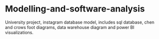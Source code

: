 # Modelling-and-software-analysis
University project, instagram database model, includes sql database, chen and crows foot diagrams, data warehouse diagram and power BI visualizations.
